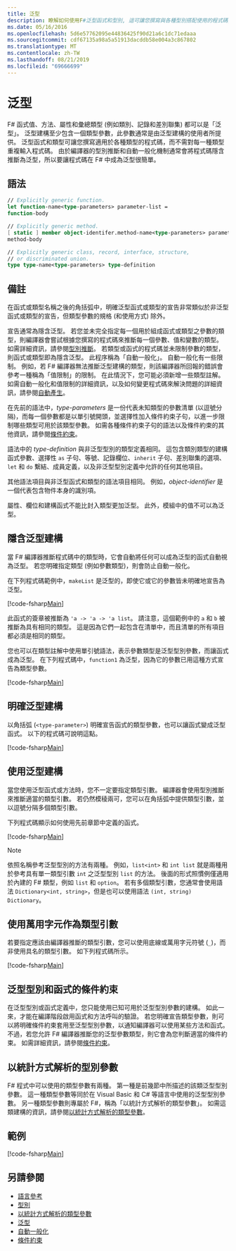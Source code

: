 ```yaml
---
title: 泛型
description: 瞭解如何使用F#泛型函式和型別, 這可讓您撰寫與各種型別搭配使用的程式碼, 而不需要重複程式碼。
ms.date: 05/16/2016
ms.openlocfilehash: 5d6e57762095e44836425f90d21a6c1dc71edaaa
ms.sourcegitcommit: cdf67135a98a5a51913dacddb58e004a3c867802
ms.translationtype: MT
ms.contentlocale: zh-TW
ms.lasthandoff: 08/21/2019
ms.locfileid: "69666699"
---
```

# <a name="generics"></a>泛型

F# 函式值、方法、屬性和彙總類型 (例如類別、記錄和差別聯集) 都可以是「泛型」。 泛型建構至少包含一個類型參數，此參數通常是由泛型建構的使用者所提供。 泛型函式和類型可讓您撰寫適用於各種類型的程式碼，而不需對每一種類型重複輸入程式碼。 由於編譯器的型別推斷和自動一般化機制通常會將程式碼隱含推斷為泛型，所以要讓程式碼在 F# 中成為泛型很簡單。

## <a name="syntax"></a>語法

```fsharp
// Explicitly generic function.
let function-name<type-parameters> parameter-list =
function-body

// Explicitly generic method.
[ static ] member object-identifer.method-name<type-parameters> parameter-list [ return-type ] =
method-body

// Explicitly generic class, record, interface, structure,
// or discriminated union.
type type-name<type-parameters> type-definition
```

## <a name="remarks"></a>備註

在函式或類型名稱之後的角括弧中，明確泛型函式或類型的宣告非常類似於非泛型函式或類型的宣告，但類型參數的規格 (和使用方式) 除外。

宣告通常為隱含泛型。 若您並未完全指定每一個用於組成函式或類型之參數的類型，則編譯器會嘗試根據您撰寫的程式碼來推斷每一個參數、值和變數的類型。 如需詳細資訊，請參閱[型別推斷](../type-inference.md)。 若類型或函式的程式碼並未限制參數的類型，則函式或類型即為隱含泛型。 此程序稱為「自動一般化」。 自動一般化有一些限制。 例如，若 F# 編譯器無法推斷泛型建構的類型，則該編譯器所回報的錯誤會參考一種稱為「值限制」的限制。 在此情況下，您可能必須新增一些類型註解。 如需自動一般化和值限制的詳細資訊，以及如何變更程式碼來解決問題的詳細資訊，請參閱[自動產生](automatic-generalization.md)。

在先前的語法中，*type-parameters* 是一份代表未知類型的參數清單 (以逗號分隔)，而每一個參數都是以單引號開頭，並選擇性加入條件約束子句，以進一步限制哪些類型可用於該類型參數。 如需各種條件約束子句的語法以及條件約束的其他資訊，請參閱[條件約束](constraints.md)。

語法中的 *type-definition* 與非泛型型別的類型定義相同。 這包含類別類型的建構函式參數、選擇性 `as` 子句、等號、記錄欄位、`inherit` 子句、差別聯集的選項、`let` 和 `do` 繫結、成員定義，以及非泛型型別定義中允許的任何其他項目。

其他語法項目與非泛型函式和類型的語法項目相同。 例如，*object-identifier* 是一個代表包含物件本身的識別項。

屬性、欄位和建構函式不能比封入類型更加泛型。 此外，模組中的值不可以為泛型。

## <a name="implicitly-generic-constructs"></a>隱含泛型建構

當 F# 編譯器推斷程式碼中的類型時，它會自動將任何可以成為泛型的函式自動視為泛型。 若您明確指定類型 (例如參數類型)，則會防止自動一般化。

在下列程式碼範例中，`makeList` 是泛型的，即使它或它的參數皆未明確地宣告為泛型。

[!code-fsharp[Main](~/samples/snippets/fsharp/lang-ref-1/snippet1700.fs)]

此函式的簽章被推斷為 `'a -> 'a -> 'a list`。 請注意，這個範例中的 `a` 和 `b` 被推斷為具有相同的類型。 這是因為它們一起包含在清單中，而且清單的所有項目都必須是相同的類型。

您也可以在類型註解中使用單引號語法，表示參數類型是泛型型別參數，而讓函式成為泛型。 在下列程式碼中，`function1` 為泛型，因為它的參數已用這種方式宣告為類型參數。

[!code-fsharp[Main](~/samples/snippets/fsharp/lang-ref-1/snippet1701.fs)]

## <a name="explicitly-generic-constructs"></a>明確泛型建構

以角括弧 (`<type-parameter>`) 明確宣告函式的類型參數，也可以讓函式變成泛型函式。 以下的程式碼可說明這點。

[!code-fsharp[Main](~/samples/snippets/fsharp/lang-ref-1/snippet1703.fs)]

## <a name="using-generic-constructs"></a>使用泛型建構

當您使用泛型函式或方法時，您不一定要指定類型引數。 編譯器會使用型別推斷來推斷適當的類型引數。 若仍然模稜兩可，您可以在角括弧中提供類型引數，並以逗號分隔多個類型引數。

下列程式碼顯示如何使用先前章節中定義的函式。

[!code-fsharp[Main](~/samples/snippets/fsharp/lang-ref-1/snippet1702.fs)]

> [!NOTE]
> 依照名稱參考泛型型別的方法有兩種。 例如，`list<int>` 和 `int list` 就是兩種用於參考具有單一類型引數 `int` 之泛型型別 `list` 的方法。 後面的形式照慣例僅適用於內建的 F# 類型，例如 `list` 和 `option`。 若有多個類型引數，您通常會使用語法 `Dictionary<int, string>`，但是也可以使用語法 `(int, string) Dictionary`。

## <a name="wildcards-as-type-arguments"></a>使用萬用字元作為類型引數

若要指定應該由編譯器推斷的類型引數，您可以使用底線或萬用字元符號 (`_`)，而非使用具名的類型引數。 如下列程式碼所示。

[!code-fsharp[Main](~/samples/snippets/fsharp/lang-ref-1/snippet1704.fs)]

## <a name="constraints-in-generic-types-and-functions"></a>泛型型別和函式的條件約束

在泛型型別或函式定義中，您只能使用已知可用於泛型型別參數的建構。 如此一來，才能在編譯階段啟用函式和方法呼叫的驗證。 若您明確宣告類型參數，則可以將明確條件約束套用至泛型型別參數，以通知編譯器可以使用某些方法和函式。 不過，若您允許 F# 編譯器推斷您的泛型參數類型，則它會為您判斷適當的條件約束。 如需詳細資訊，請參閱[條件約束](constraints.md)。

## <a name="statically-resolved-type-parameters"></a>以統計方式解析的型別參數

F# 程式中可以使用的類型參數有兩種。 第一種是前幾節中所描述的該類泛型型別參數。 這一種類型參數等同於在 Visual Basic 和 C# 等語言中使用的泛型型別參數。 另一種類型參數則專屬於 F#，稱為「以統計方式解析的類型參數」。 如需這類建構的資訊，請參閱[以統計方式解析的類型參數](statically-resolved-type-parameters.md)。

## <a name="examples"></a>範例

[!code-fsharp[Main](~/samples/snippets/fsharp/lang-ref-1/snippet1705.fs)]

## <a name="see-also"></a>另請參閱

- [語言參考](../index.md)
- [型別](../fsharp-types.md)
- [以統計方式解析的類型參數](statically-resolved-type-parameters.md)
- [泛型](../../../standard/generics/index.md)
- [自動一般化](automatic-generalization.md)
- [條件約束](constraints.md)
